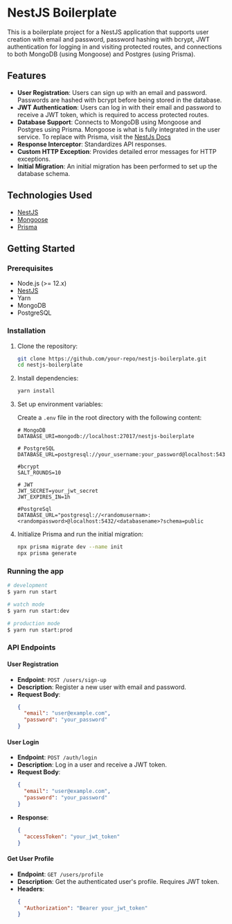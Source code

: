 # NestJS Boilerplate

This is a boilerplate project for a NestJS application that supports user creation with email and password, password hashing with bcrypt, JWT authentication for logging in and visiting protected routes, and connections to both MongoDB (using Mongoose) and Postgres (using Prisma).

## Features

- **User Registration**: Users can sign up with an email and password. Passwords are hashed with bcrypt before being stored in the database.
- **JWT Authentication**: Users can log in with their email and password to receive a JWT token, which is required to access protected routes.
- **Database Support**: Connects to MongoDB using Mongoose and Postgres using Prisma. Mongoose is what is fully integrated in the user service. To replace with Prisma, visit the [NestJs Docs](https://docs.nestjs.com/recipes/prisma)
- **Response Interceptor**: Standardizes API responses.
- **Custom HTTP Exception**: Provides detailed error messages for HTTP exceptions.
- **Initial Migration**: An initial migration has been performed to set up the database schema.

## Technologies Used

- [NestJS](https://nestjs.com/)
- [Mongoose](https://mongoosejs.com/)
- [Prisma](https://www.prisma.io/)

## Getting Started

### Prerequisites

- Node.js (>= 12.x)
- [NestJS](https://docs.nestjs.com/first-steps)
- Yarn
- MongoDB
- PostgreSQL

### Installation

1. Clone the repository:

   ```bash
   git clone https://github.com/your-repo/nestjs-boilerplate.git
   cd nestjs-boilerplate
   ```

2. Install dependencies:

   ```bash
   yarn install
   ```

3. Set up environment variables:

   Create a `.env` file in the root directory with the following content:

   ```env
   # MongoDB
   DATABASE_URI=mongodb://localhost:27017/nestjs-boilerplate

   # PostgreSQL
   DATABASE_URL=postgresql://your_username:your_password@localhost:5432/your_database

   #bcrypt
   SALT_ROUNDS=10

   # JWT
   JWT_SECRET=your_jwt_secret
   JWT_EXPIRES_IN=1h

   #PostgreSql
   DATABASE_URL="postgresql://<randomusernam>:<randompassword>@localhost:5432/<databasename>?schema=public
   ```

4. Initialize Prisma and run the initial migration:

   ```bash
   npx prisma migrate dev --name init
   npx prisma generate
   ```

### Running the app

```bash
# development
$ yarn run start

# watch mode
$ yarn run start:dev

# production mode
$ yarn run start:prod
```

### API Endpoints

#### User Registration

- **Endpoint**: `POST /users/sign-up`
- **Description**: Register a new user with email and password.
- **Request Body**:
  ```json
  {
    "email": "user@example.com",
    "password": "your_password"
  }
  ```

#### User Login

- **Endpoint**: `POST /auth/login`
- **Description**: Log in a user and receive a JWT token.
- **Request Body**:
  ```json
  {
    "email": "user@example.com",
    "password": "your_password"
  }
  ```
- **Response**:
  ```json
  {
    "accessToken": "your_jwt_token"
  }
  ```

#### Get User Profile

- **Endpoint**: `GET /users/profile`
- **Description**: Get the authenticated user's profile. Requires JWT token.
- **Headers**:
  ```json
  {
    "Authorization": "Bearer your_jwt_token"
  }
  ```
